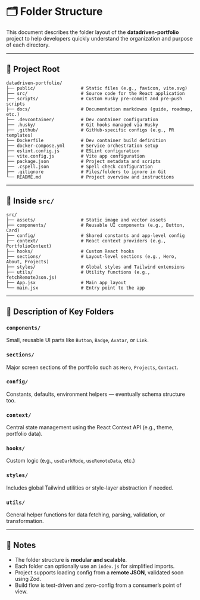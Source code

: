 # 🗂️ Folder Structure

This document describes the folder layout of the **datadriven-portfolio** project to help developers quickly understand the organization and purpose of each directory.

---

## 📁 Project Root

```
datadriven-portfolio/
├── public/                 # Static files (e.g., favicon, vite.svg)
├── src/                    # Source code for the React application
├── scripts/                # Custom Husky pre-commit and pre-push scripts
├── docs/                   # Documentation markdowns (guide, roadmap, etc.)
├── .devcontainer/          # Dev container configuration
├── .husky/                 # Git hooks managed via Husky
├── .github/                # GitHub-specific configs (e.g., PR templates)
├── Dockerfile              # Dev container build definition
├── docker-compose.yml      # Service orchestration setup
├── eslint.config.js        # ESLint configuration
├── vite.config.js          # Vite app configuration
├── package.json            # Project metadata and scripts
├── .cspell.json            # Spell check configuration
├── .gitignore              # Files/folders to ignore in Git
└── README.md               # Project overview and instructions
```

---

## 📂 Inside `src/`

```
src/
├── assets/                 # Static image and vector assets
├── components/             # Reusable UI components (e.g., Button, Card)
├── config/                 # Shared constants and app-level config
├── context/                # React context providers (e.g., PortfolioContext)
├── hooks/                  # Custom React hooks
├── sections/               # Layout-level sections (e.g., Hero, About, Projects)
├── styles/                 # Global styles and Tailwind extensions
├── utils/                  # Utility functions (e.g., fetchRemoteJson.js)
├── App.jsx                 # Main app layout
└── main.jsx                # Entry point to the app
```

---

## 🧾 Description of Key Folders

### `components/`

Small, reusable UI parts like `Button`, `Badge`, `Avatar`, or `Link`.

### `sections/`

Major screen sections of the portfolio such as `Hero`, `Projects`, `Contact`.

### `config/`

Constants, defaults, environment helpers — eventually schema structure too.

### `context/`

Central state management using the React Context API (e.g., theme, portfolio data).

### `hooks/`

Custom logic (e.g., `useDarkMode`, `useRemoteData`, etc.)

### `styles/`

Includes global Tailwind utilities or style-layer abstraction if needed.

### `utils/`

General helper functions for data fetching, parsing, validation, or transformation.

---

## 🧠 Notes

- The folder structure is **modular and scalable**.
- Each folder can optionally use an `index.js` for simplified imports.
- Project supports loading config from a **remote JSON**, validated soon using Zod.
- Build flow is test-driven and zero-config from a consumer’s point of view.
